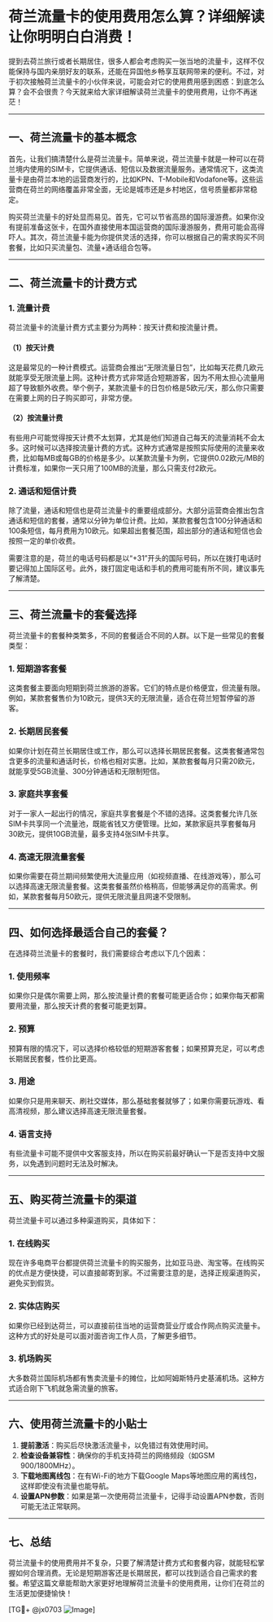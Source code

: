 # 荷兰流量卡的使用费用怎么算？详细解读让你明明白白消费！

提到去荷兰旅行或者长期居住，很多人都会考虑购买一张当地的流量卡，这样不仅能保持与国内亲朋好友的联系，还能在异国他乡畅享互联网带来的便利。不过，对于初次接触荷兰流量卡的小伙伴来说，可能会对它的使用费用感到困惑：到底怎么算？会不会很贵？今天就来给大家详细解读荷兰流量卡的使用费用，让你不再迷茫！

---

## 一、荷兰流量卡的基本概念

首先，让我们搞清楚什么是荷兰流量卡。简单来说，荷兰流量卡就是一种可以在荷兰境内使用的SIM卡，它提供通话、短信以及数据流量服务。通常情况下，这类流量卡是由荷兰本地的运营商发行的，比如KPN、T-Mobile和Vodafone等。这些运营商在荷兰的网络覆盖非常全面，无论是城市还是乡村地区，信号质量都非常稳定。

购买荷兰流量卡的好处显而易见。首先，它可以节省高昂的国际漫游费。如果你没有提前准备这张卡，在国外直接使用本国运营商的国际漫游服务，费用可能会高得吓人。其次，荷兰流量卡能为你提供灵活的选择，你可以根据自己的需求购买不同套餐，比如只买流量包、流量+通话组合包等。

---

## 二、荷兰流量卡的计费方式

### 1. 流量计费

荷兰流量卡的流量计费方式主要分为两种：按天计费和按流量计费。

#### （1）按天计费
这是最常见的一种计费模式。运营商会推出“无限流量日包”，比如每天花费几欧元就能享受无限流量上网。这种计费方式非常适合短期游客，因为不用太担心流量用超了导致额外收费。举个例子，某款流量卡的日包价格是5欧元/天，那么你只需要在需要上网的日子购买即可，非常方便。

#### （2）按流量计费
有些用户可能觉得按天计费不太划算，尤其是他们知道自己每天的流量消耗不会太多。这时候可以选择按流量计费的方式。这种方式通常是按照实际使用的流量来收费，比如每MB或每GB的价格是多少。以某款流量卡为例，它提供0.02欧元/MB的计费标准，如果你一天只用了100MB的流量，那么只需支付2欧元。

### 2. 通话和短信计费

除了流量，通话和短信也是荷兰流量卡的重要组成部分。大部分运营商会推出包含通话和短信的套餐，通常以分钟为单位计费。比如，某款套餐包含100分钟通话和100条短信，每月费用为10欧元。如果超出套餐范围，超出部分的通话和短信也会按照一定的单价收费。

需要注意的是，荷兰的电话号码都是以“+31”开头的国际号码，所以在拨打电话时要记得加上国际区号。此外，拨打固定电话和手机的费用可能有所不同，建议事先了解清楚。

---

## 三、荷兰流量卡的套餐选择

荷兰流量卡的套餐种类繁多，不同的套餐适合不同的人群。以下是一些常见的套餐类型：

### 1. 短期游客套餐
这类套餐主要面向短期到荷兰旅游的游客。它们的特点是价格便宜，但流量有限。例如，某款套餐售价为10欧元，提供3天的无限流量，适合在荷兰短暂停留的游客。

### 2. 长期居民套餐
如果你计划在荷兰长期居住或工作，那么可以选择长期居民套餐。这类套餐通常包含更多的流量和通话时长，价格也相对实惠。比如，某款套餐每月只需20欧元，就能享受5GB流量、300分钟通话和无限制短信。

### 3. 家庭共享套餐
对于一家人一起出行的情况，家庭共享套餐是个不错的选择。这类套餐允许几张SIM卡共享同一个流量池，既能省钱又方便管理。比如，某款家庭共享套餐每月30欧元，提供10GB流量，最多支持4张SIM卡共享。

### 4. 高速无限流量套餐
如果你需要在荷兰期间频繁使用大流量应用（如视频直播、在线游戏等），那么可以选择高速无限流量套餐。这类套餐虽然价格稍高，但能够满足你的高需求。例如，某款套餐每月50欧元，提供无限流量且网速不受限制。

---

## 四、如何选择最适合自己的套餐？

在选择荷兰流量卡的套餐时，我们需要综合考虑以下几个因素：

### 1. 使用频率
如果你只是偶尔需要上网，那么按流量计费的套餐可能更适合你；如果你每天都需要用流量，那么按天计费的套餐可能更划算。

### 2. 预算
预算有限的情况下，可以选择价格较低的短期游客套餐；如果预算充足，可以考虑长期居民套餐，性价比更高。

### 3. 用途
如果你只是用来聊天、刷社交媒体，那么基础套餐就够了；如果你需要玩游戏、看高清视频，那么建议选择高速无限流量套餐。

### 4. 语言支持
有些流量卡可能不提供中文客服支持，所以在购买前最好确认一下是否支持中文服务，以免遇到问题时无法及时解决。

---

## 五、购买荷兰流量卡的渠道

荷兰流量卡可以通过多种渠道购买，具体如下：

### 1. 在线购买
现在许多电商平台都提供荷兰流量卡的购买服务，比如亚马逊、淘宝等。在线购买的优点是方便快捷，可以直接邮寄到家。不过需要注意的是，选择正规渠道购买，避免买到假货。

### 2. 实体店购买
如果你已经到达荷兰，可以直接前往当地的运营商营业厅或合作网点购买流量卡。这种方式的好处是可以面对面咨询工作人员，了解更多细节。

### 3. 机场购买
大多数荷兰国际机场都有售卖流量卡的摊位，比如阿姆斯特丹史基浦机场。这种方式适合刚下飞机就急需流量的旅客。

---

## 六、使用荷兰流量卡的小贴士

1. **提前激活**：购买后尽快激活流量卡，以免错过有效使用时间。
2. **检查设备兼容性**：确保你的手机支持荷兰的网络频段（如GSM 900/1800MHz）。
3. **下载地图离线包**：在有Wi-Fi的地方下载Google Maps等地图应用的离线包，这样即使没有流量也能导航。
4. **设置APN参数**：如果是第一次使用荷兰流量卡，记得手动设置APN参数，否则可能无法正常联网。

---

## 七、总结

荷兰流量卡的使用费用并不复杂，只要了解清楚计费方式和套餐内容，就能轻松掌握如何合理消费。无论是短期游客还是长期居民，都可以找到适合自己需求的套餐。希望这篇文章能帮助大家更好地理解荷兰流量卡的使用费用，让你们在荷兰的生活更加便捷愉快！

[TG💪+ @jx0703 ![Image](https://github.com/user-attachments/assets/dbca1d08-cadb-493c-b0ec-ad6f7a83f270)]